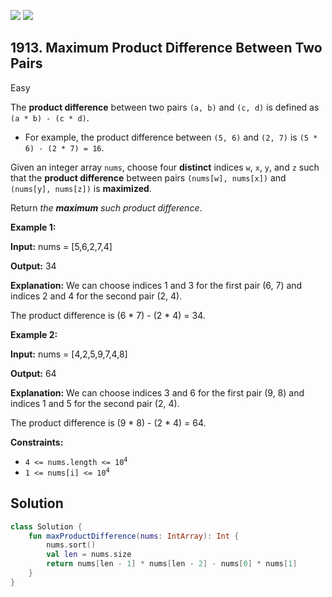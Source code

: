 [![](https://img.shields.io/github/stars/javadev/LeetCode-in-Kotlin?label=Stars&style=flat-square)](https://github.com/javadev/LeetCode-in-Kotlin)
[![](https://img.shields.io/github/forks/javadev/LeetCode-in-Kotlin?label=Fork%20me%20on%20GitHub%20&style=flat-square)](https://github.com/javadev/LeetCode-in-Kotlin/fork)

## 1913\. Maximum Product Difference Between Two Pairs

Easy

The **product difference** between two pairs `(a, b)` and `(c, d)` is defined as `(a * b) - (c * d)`.

*   For example, the product difference between `(5, 6)` and `(2, 7)` is `(5 * 6) - (2 * 7) = 16`.

Given an integer array `nums`, choose four **distinct** indices `w`, `x`, `y`, and `z` such that the **product difference** between pairs `(nums[w], nums[x])` and `(nums[y], nums[z])` is **maximized**.

Return _the **maximum** such product difference_.

**Example 1:**

**Input:** nums = [5,6,2,7,4]

**Output:** 34

**Explanation:** We can choose indices 1 and 3 for the first pair (6, 7) and indices 2 and 4 for the second pair (2, 4).

The product difference is (6 \* 7) - (2 \* 4) = 34. 

**Example 2:**

**Input:** nums = [4,2,5,9,7,4,8]

**Output:** 64

**Explanation:** We can choose indices 3 and 6 for the first pair (9, 8) and indices 1 and 5 for the second pair (2, 4).

The product difference is (9 \* 8) - (2 \* 4) = 64. 

**Constraints:**

*   <code>4 <= nums.length <= 10<sup>4</sup></code>
*   <code>1 <= nums[i] <= 10<sup>4</sup></code>

## Solution

```kotlin
class Solution {
    fun maxProductDifference(nums: IntArray): Int {
        nums.sort()
        val len = nums.size
        return nums[len - 1] * nums[len - 2] - nums[0] * nums[1]
    }
}
```